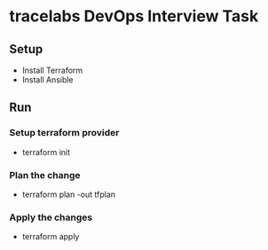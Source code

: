 # tracelabs DevOps Interview Task

## Setup
- Install Terraform
- Install Ansible

## Run

### Setup terraform provider
- terraform init

### Plan the change
- terraform plan -out tfplan

### Apply the changes
- terraform apply